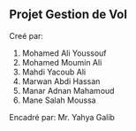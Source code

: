 ## Projet Gestion de Vol

Creé par:
1. Mohamed Ali Youssouf
2. Mohamed Moumin Ali
3. Mahdi Yacoub Ali
4. Marwan Abdi Hassan
5. Manar Adnan Mahamoud
6. Mane Salah Moussa

Encadré par: Mr. Yahya Galib
